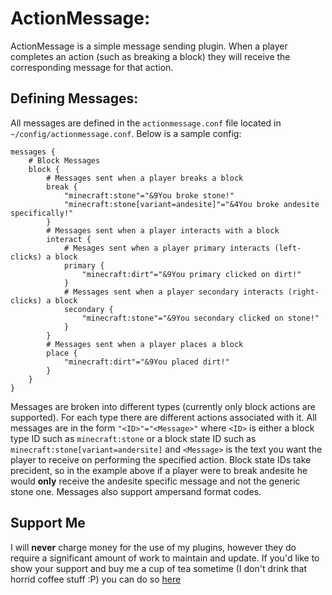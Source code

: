 # ActionMessage:
ActionMessage is a simple message sending plugin. 
When a player completes an action (such as breaking a block) they will receive the corresponding message for that action.

## Defining Messages:
All messages are defined in the `actionmessage.conf` file located in `~/config/actionmessage.conf`. 
Below is a sample config:

```
messages {
    # Block Messages
    block {
        # Messages sent when a player breaks a block
        break {
            "minecraft:stone"="&9You broke stone!"
            "minecraft:stone[variant=andesite]"="&4You broke andesite specifically!"
        }
        # Messages sent when a player interacts with a block
        interact {
            # Mesages sent when a player primary interacts (left-clicks) a block
            primary {
                "minecraft:dirt"="&9You primary clicked on dirt!"
            }
            # Messages sent when a player secondary interacts (right-clicks) a block
            secondary {
                "minecraft:stone"="&9You secondary clicked on stone!"
            }
        }
        # Messages sent when a player places a block
        place {
            "minecraft:dirt"="&9You placed dirt!"
        }
    }
}
```

Messages are broken into different types (currently only block actions are supported). 
For each type there are different actions associated with it. All messages are in the form `"<ID>"="<Message>"` where `<ID>`
is either a block type ID such as `minecraft:stone` or a block state ID such as `minecraft:stone[variant=andersite]` and 
`<Message>` is the text you want the player to receive on performing the specified action.  Block state IDs take precident, so
in the example above if a player were to break andesite he would **only** receive the andesite specific message and not the 
generic stone one. Messages also support ampersand format codes. 

## Support Me
I will **never** charge money for the use of my plugins, however they do require a significant amount of work to maintain and update. If you'd like to show your support and buy me a cup of tea sometime (I don't drink that horrid coffee stuff :P) you can do so [here](https://www.paypal.me/zerthick)
